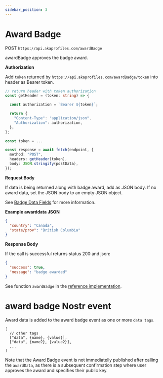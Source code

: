 ```yaml
---
sidebar_position: 3
---
```


# Award Badge

POST `https://api.akaprofiles.com/awardBadge`

awardBadge approves the badge award.

**Authorization**

Add `token` returned by `https://api.akaprofiles.com/awardBadge/token` into header as Bearer token.

```typescript
// return header with token authorization
const getHeader = (token: string) => {

  const authorization = `Bearer ${token}`;

  return {
    "Content-Type": "application/json",
    "Authorization": authorization,
  };
};

const token = ...

const response = await fetch(endpoint, {
  method: "POST",
  headers: getHeader(token),
  body: JSON.stringify(postData),
});
```

**Request Body**

If data is being returned along with badge award, add as JSON body. If no award data, set the JSON body to an empty JSON object.

See [Badge Data Fields](/docs/help-pages/badge-data) for more information.

**Example awarddata JSON**

```json
{
  "country": "Canada",
  "state/prov": "British Columbia"
}
```

**Response Body**

If the call is successful returns status 200 and json:

```json
{
  "success": true,
  "message": "badge awarded"
}
```

See function `awardBadge` in the [reference implementation](https://github.com/neilck/aka-awardbadge/blob/main/src/app/actions/akaActions.ts).

# award badge Nostr event

Award data is added to the award badge event as one or more `data tags`.

```
[
  // other tags
  ["data", {name}, {value}],
  ["data", {name2}, {value2}],
  ...
]
```

Note that the Award Badge event is not immediatelly published after calling the `awardData`, as there is a subsequent confirmation step where user approves the award and specifies their public key.
